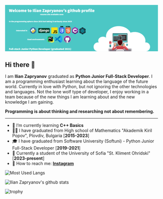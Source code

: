 <img src="https://github.com/Zapryanovx/Zapryanovx/blob/main/banner/github_readme_banner.png" alt="banner"/>


## Hi there 👋

I am **Ilian Zapryanov** graduated as **Python Junior Full-Stack Developer**. I am a programming enthusiast learning about the language of the future world. Currently in love with Python, but not ignoring the other technologies and languages. Not the lone wolf type of developer, I enjoy working in a team because of the new things I am learning about and the new knowledge I am gaining. 

**Programming is about thinking and researching not about remembering.**

---

- 🌱 I’m currently learning **C++ Basics**
- 👨‍🎓  I have graduated from High school of Mathematics "Akademik Kiril Popov", Plovdiv, Bulgaria [**2015-2023**]
- 🎓 I have graduated from Software University (Softuni) - Python Junior Full-Stack Developer [**2019-2021**]
- 🏫 Currently a student of the University of Sofia "St. Kliment Ohridski" [**2023-present**]
- 💬 How to reach me:
  **[Instagram](https://www.instagram.com/zapryanov.ilian/)**

![Most Used Langs](https://github-readme-stats.vercel.app/api/top-langs/?username=zapryanovx&layout=compact&theme=dark&hide_border=true)

![Ilian Zapryanov's github stats](https://github-readme-stats.vercel.app/api?username=zapryanovx&show_icons=true&hide_border=true&theme=dark)

![trophy](https://github-profile-trophy.vercel.app/?username=zapryanovx)
